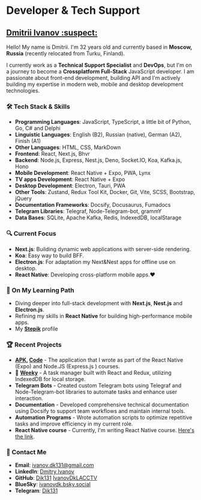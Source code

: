 # Developer & Tech Support

## [Dmitrii Ivanov :suspect:](https://ivanovdk-bc.netlify.app/)

Hello! My name is Dmitrii. I'm 32 years old and currently based in **Moscow, Russia** (recently relocated from Turku, Finland).

I currently work as a **Technical Support Specialist** and **DevOps**, but I'm on a journey to become a **Crossplatform Full-Stack** JavaScript developer. I am passionate about front-end development, building API and I'm actively building my expertise in modern web, mobile and desktop development technologies.

### 🛠️ Tech Stack & Skills

- **Programming Languages**: JavaScript, TypeScript, a little bit of Python, Go, C# and Delphi
- **Linguistic Languages**: English (B2), Russian (native), German (A2), Finish (A1)
- **Other Languages**: HTML, CSS, MarkDown
- **Frontend**: React, Next.js, Bhvr
- **Backend**: Node.js, Express, Nest.js, Deno, Socket.IO, Koa, Kafka.js, Hono
- **Mobile Development**: React Native + Expo, PWA, Lynx
- **TV apps Development**: React Native + Expo
- **Desktop Development**: Electron, Tauri, PWA 
- **Other Tools**: Zustand, Redux Tool Kit, Docker, Git, Vite, SCSS, Bootstrap, jQuery
- **Documentation Frameworks**: Docsify, Docusaurus, Fumadocs
- **Telegram Libraries**: Telegraf, Node-Telegram-bot, grammY
- **Data Bases**: SQLite, Apache Kafka, Redis, IndexedDB, localStarage

### 🔍 Current Focus

- **Next.js**: Building dynamic web applications with server-side rendering.
- **Koa**: Easy way to build BFF.
- **Electron.js**: For adaptation my Next&Nest apps for offline use on desktop.
- **React Native**: Developing cross-platform mobile apps.♥️

### 🌱 On My Learning Path

- Diving deeper into full-stack development with **Next.js**, **Nest.js** and **Electron.js**.
- Refining my skills in **React Native** for building high-performance mobile apps.
- My **[Stepik](https://stepik.org/users/37791605/profile)** profile

### 🏆 Recent Projects

- **[APK](https://drive.google.com/file/d/1qINTBb7q1WqKikYpudwz7-wWV5pYDfyw/view?usp=drivesdk), [Code](https://github.com/Dik131/course-app)** - The application that I wrote as part of the React Native (Expo) and Node.JS (Express.js ) courses.
- 📝 **[Weeky](https://weeky.netlify.app/)** - A task manager built with React and Redux, utilizing IndexedDB for local storage.
- **Telegram Bots** - Created custom Telegram bots using Telegraf and Node-Telegram-bot libraries to automate tasks and enhance user interaction.
- **Documentation** - Developed comprehensive technical documentation using Docsify to support team workflows and maintain internal tools.
- **Automation Programs** - Wrote automation scripts to optimize repetitive tasks and improve efficiency in my current role.
- **React Native course** - Currently, I'm writing React Native course. [Here's the link](https://stepik.org/course/227890).

### 💬 Contact Me

- **Email**: [ivanov.dk131@gmail.com](mailto:ivanov.dk131@gmail.com)
- **LinkedIn**: [Dmitry Ivanov](https://www.linkedin.com/in/dmitry-ivanov-47bb4921a/)
- **GitHub**: [Dik131](https://github.com/Dik131) [IvanovDkLACCTV](https://github.com/IvanovDkLACCTV)
- **BlueSky**: [ivanovdk.bsky.social](https://bsky.app/profile/ivanovdk.bsky.social)
- **Telegram**: [Dik131](https://t.me/Dik131)

